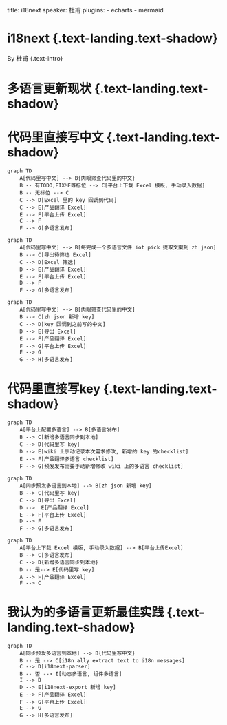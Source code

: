 title: i18next
speaker: 杜甫
plugins:
    - echarts
    - mermaid

<slide class="bg-black-blue aligncenter" image="https://source.unsplash.com/C1HhAQrbykQ/ .dark">

# i18next {.text-landing.text-shadow}

By 杜甫 {.text-intro}

<slide class="bg-black-blue aligncenter">

# 多语言更新现状 {.text-landing.text-shadow}

<slide class="bg-black-blue aligncenter">

# 代码里直接写中文 {.text-landing.text-shadow}

<slide class="bg-white aligncenter">

```mermaid
graph TD
    A[代码里写中文] --> B{肉眼筛查代码里的中文}
    B -- 有TODO,FIXME等标位 --> C[平台上下载 Excel 模版, 手动录入数据]
    B -- 无标位 --> C
    C --> D[Excel 里的 key 回调到代码]
    C --> E[产品翻译 Excel]
    E --> F[平台上传 Excel]
    C --> F
    F --> G[多语言发布]
```

<slide class="bg-white aligncenter">

```mermaid
graph TD
    A[代码里写中文] --> B[每完成一个多语言文件 iot pick 提取文案到 zh json]
    B --> C[导出待筛选 Excel]
    C --> D[Excel 筛选]
    D --> E[产品翻译 Excel]
    E --> F[平台上传 Excel]
    D --> F
    F --> G[多语言发布]
```

<slide class="bg-white aligncenter">

```mermaid
graph TD
    A[代码里写中文] --> B[肉眼筛查代码里的中文]
    B --> C[zh json 新增 key]
    C --> D[key 回调到之前写的中文]
    D --> E[导出 Excel]
    E --> F[产品翻译 Excel]
    F --> G[平台上传 Excel]
    E --> G
    G --> H[多语言发布]
```

<slide class="bg-black-blue aligncenter">

# 代码里直接写key {.text-landing.text-shadow}

<slide class="bg-white aligncenter">

```mermaid
graph TD
    A[平台上配置多语言] --> B[多语言发布]
    B --> C[新增多语言同步到本地]
    C --> D[代码里写 key]
    D --> E[wiki 上手动记录本次需求修改, 新增的 key 的checklist]
    E --> F[产品翻译多语言 checklist]
    F --> G[预发发布需要手动新增修改 wiki 上的多语言 checklist]
```

<slide class="bg-white aligncenter">

```mermaid
graph TD
    A[同步预发多语言到本地] --> B[zh json 新增 key]
    B --> C[代码里写 key]
    C --> D[导出 Excel]
    D -->  E[产品翻译 Excel]
    E --> F[平台上传 Excel]
    D --> F
    F --> G[多语言发布]
```

<slide class="bg-white aligncenter">

```mermaid
graph TD
    A[平台上下载 Excel 模版, 手动录入数据] --> B[平台上传Excel]
    B --> C[多语言发布]
    C --> D{新增多语言同步到本地}
    D -- 是--> E[代码里写 key]
    A --> F[产品翻译 Excel]
    F --> C
```

<slide class="bg-black-blue aligncenter">

# 我认为的多语言更新最佳实践 {.text-landing.text-shadow}

<slide class="bg-white aligncenter">

```mermaid
graph TD
    A[同步预发多语言到本地] --> B{代码里写中文}
    B -- 是 --> C[i18n ally extract text to i18n messages]
    C --> D[i18next-parser]
    B -- 否 --> I[动态多语言, 组件多语言]
    I --> D
    D --> E[i18next-export 新增 key]
    E --> F[产品翻译 Excel]
    F --> G[平台上传 Excel]
    E --> G
    G --> H[多语言发布]
```
